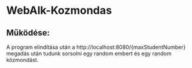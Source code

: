 # WebAlk-Kozmondas

## Működése:
A program elindítása után a 
http://localhost:8080/{maxStudentNumber} megadás után tudunk sorsolni egy random embert és egy random közmondást. 
